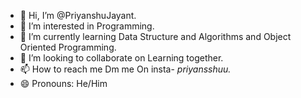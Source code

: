 - 👋 Hi, I’m @PriyanshuJayant.
- 👀 I’m interested in Programming.
- 🌱 I’m currently learning Data Structure and Algorithms and Object Oriented Programming.
- 💞️ I’m looking to collaborate on Learning together.
- 📫 How to reach me Dm me On insta- _priyansshuu._
- 😄 Pronouns: He/Him

<!---
PriyanshuJayant/PriyanshuJayant is a ✨ special ✨ repository because its `README.md` (this file) appears on your GitHub profile.
You can click the Preview link to take a look at your changes.
--->

